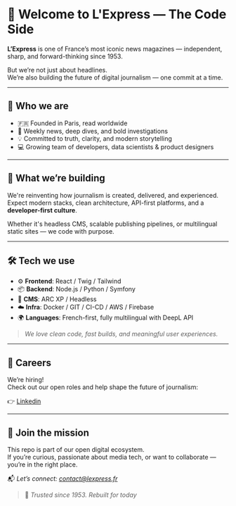 # 👋 Welcome to L'Express — The Code Side

**L’Express** is one of France’s most iconic news magazines — independent, sharp, and forward-thinking since 1953.

But we’re not just about headlines.  
We’re also building the future of digital journalism — one commit at a time.

---

## 🧠 Who we are

- 🇫🇷 Founded in Paris, read worldwide  
- 📰 Weekly news, deep dives, and bold investigations  
- 💡 Committed to truth, clarity, and modern storytelling  
- 💻 Growing team of developers, data scientists & product designers  

---

## 🚀 What we’re building

We're reinventing how journalism is created, delivered, and experienced.  
Expect modern stacks, clean architecture, API-first platforms, and a **developer-first culture**.

Whether it's headless CMS, scalable publishing pipelines, or multilingual static sites — we code with purpose.

---

## 🛠 Tech we use

- ⚙️ **Frontend**: React / Twig / Tailwind  
- 📦 **Backend**: Node.js / Python / Symfony  
- 🧱 **CMS**: ARC XP / Headless  
- ☁️ **Infra**: Docker / GIT / CI-CD / AWS / Firebase  
- 🌍 **Languages**: French-first, fully multilingual with DeepL API

> _We love clean code, fast builds, and meaningful user experiences._

---

## 💼 Careers

We’re hiring!  
Check out our open roles and help shape the future of journalism:

👉 [Linkedin](https://www.linkedin.com/company/lexpress/)

---

## 🤝 Join the mission

This repo is part of our open digital ecosystem.  
If you’re curious, passionate about media tech, or want to collaborate — you’re in the right place.

📬 _Let’s connect: [contact@lexpress.fr](mailto:contact@lexpress.fr)_

> 🧭 _Trusted since 1953. Rebuilt for today_
